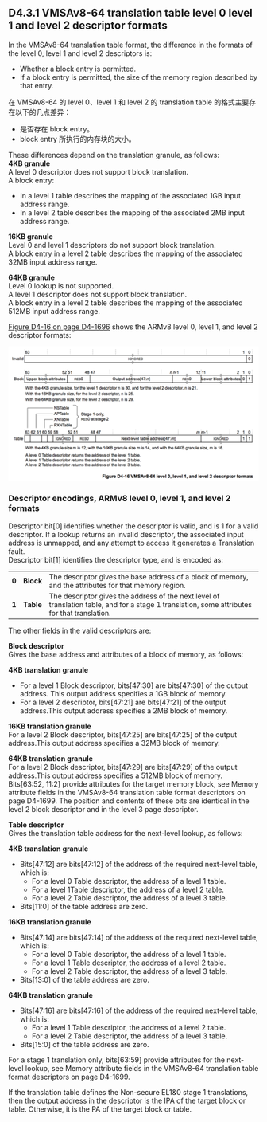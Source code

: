 ## D4.3.1 VMSAv8-64 translation table level 0 level 1 and level 2 descriptor formats

In the VMSAv8-64 translation table format, the difference in the formats of the level 0, level 1 and level 2 descriptors is:
* Whether a block entry is permitted.
* If a block entry is permitted, the size of the memory region described by that entry.

在 VMSAv8-64 的 level 0、level 1 和 level 2 的 translation table 的格式主要存在以下的几点差异：
* 是否存在 block entry。
* block entry 所执行的内存块的大小。

These differences depend on the translation granule, as follows:  
**4KB granule**  
A level 0 descriptor does not support block translation.  
A block entry:
* In a level 1 table describes the mapping of the associated 1GB input address range.
* In a level 2 table describes the mapping of the associated 2MB input address range.  

**16KB granule**  
Level 0 and level 1 descriptors do not support block translation.  
A block entry in a level 2 table describes the mapping of the associated 32MB input address range.  

**64KB granule**  
Level 0 lookup is not supported.  
A level 1 descriptor does not support block translation.  
A block entry in a level 2 table describes the mapping of the associated 512MB input address range.

[Figure D4-16 on page D4-1696](#) shows the ARMv8 level 0, level 1, and level 2 descriptor formats:

![](figure_d4_16.png)

### Descriptor encodings, ARMv8 level 0, level 1, and level 2 formats

Descriptor bit[0] identifies whether the descriptor is valid, and is 1 for a valid descriptor. If a lookup returns an invalid descriptor, the associated input address is unmapped, and any attempt to access it generates a Translation fault.  
Descriptor bit[1] identifies the descriptor type, and is encoded as:

||||
| -- | -- | -- |
| **0** | **Block** | The descriptor gives the base address of a block of memory, and the attributes for that memory region. |
| **1** | **Table** | The descriptor gives the address of the next level of translation table, and for a stage 1 translation, some attributes for that translation. |

The other fields in the valid descriptors are:

**Block descriptor**  
Gives the base address and attributes of a block of memory, as follows:  

**4KB translation granule**  
* For a level 1 Block descriptor, bits[47:30] are bits[47:30] of the output address. This output address specifies a 1GB block of memory.
* For a level 2 descriptor, bits[47:21] are bits[47:21] of the output address.This output address specifies a 2MB block of memory.

**16KB translation granule**  
For a level 2 Block descriptor, bits[47:25] are bits[47:25] of the output address.This output address specifies a 32MB block of memory.  

**64KB translation granule**  
For a level 2 Block descriptor, bits[47:29] are bits[47:29] of the output address.This output address specifies a 512MB block of memory.
Bits[63:52, 11:2] provide attributes for the target memory block, see Memory attribute fields in the VMSAv8-64 translation table format descriptors on page D4-1699. The position and contents of these bits are identical in the level 2 block descriptor and in the level 3 page descriptor.

**Table descriptor**  
Gives the translation table address for the next-level lookup, as follows:

**4KB translation granule**
* Bits[47:12] are bits[47:12] of the address of the required next-level table, which is:
  - For a level 0 Table descriptor, the address of a level 1 table.
  - For a level 1Table descriptor, the address of a level 2 table.
  - For a level 2 Table descriptor, the address of a level 3 table.
* Bits[11:0] of the table address are zero.

**16KB translation granule**
* Bits[47:14] are bits[47:14] of the address of the required next-level table, which is:
   - For a level 0 Table descriptor, the address of a level 1 table.
   - For a level 1 Table descriptor, the address of a level 2 table.
   - For a level 2 Table descriptor, the address of a level 3 table.
* Bits[13:0] of the table address are zero.

**64KB translation granule**
* Bits[47:16] are bits[47:16] of the address of the required next-level table, which is:
   - For a level 1 Table descriptor, the address of a level 2 table.
   - For a level 2 Table descriptor, the address of a level 3 table.
* Bits[15:0] of the table address are zero.

For a stage 1 translation only, bits[63:59] provide attributes for the next-level lookup, see Memory attribute fields in the VMSAv8-64 translation table format descriptors on page D4-1699.

If the translation table defines the Non-secure EL1&0 stage 1 translations, then the output address in the descriptor is the IPA of the target block or table. Otherwise, it is the PA of the target block or table.